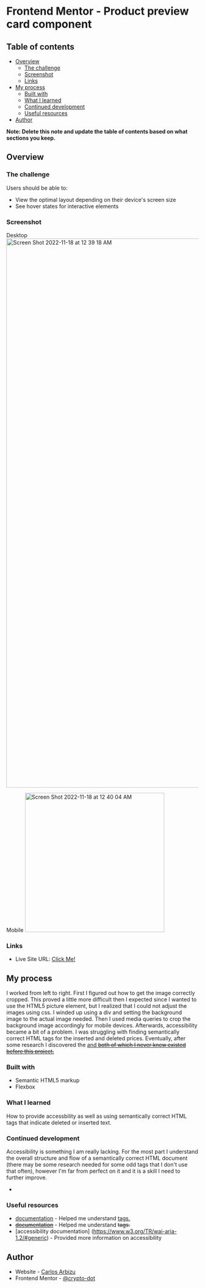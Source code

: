 # Frontend Mentor - Product preview card component

## Table of contents

- [Overview](#overview)
  - [The challenge](#the-challenge)
  - [Screenshot](#screenshot)
  - [Links](#links)
- [My process](#my-process)
  - [Built with](#built-with)
  - [What I learned](#what-i-learned)
  - [Continued development](#continued-development)
  - [Useful resources](#useful-resources)
- [Author](#author)

**Note: Delete this note and update the table of contents based on what sections you keep.**

## Overview

### The challenge

Users should be able to:

- View the optimal layout depending on their device's screen size
- See hover states for interactive elements

### Screenshot

Desktop
<img width="1440" alt="Screen Shot 2022-11-18 at 12 39 18 AM" src="https://user-images.githubusercontent.com/78282234/202637634-12f086e5-d67a-4ed9-be91-100e67577ef0.png">

Mobile
<img width="365" alt="Screen Shot 2022-11-18 at 12 40 04 AM" src="https://user-images.githubusercontent.com/78282234/202637775-ffae378a-02d6-4d7b-b32a-5af73d1fe113.png">


### Links

- Live Site URL: [Click Me!](https://crypto-dot.github.io/FrontendMentorChallenge1/)

## My process

I worked from left to right. First I figured out how to get the image correctly cropped. This proved a little more difficult then I expected since I wanted to use the HTML5 picture element, but I realized that I could not adjust the images using css. I winded up using a div and setting the background image to the actual image needed. Then I used media queries to crop the background image accordingly for mobile devices. Afterwards, accessibility became a bit of a problem. I was struggling with finding semantically correct HTML tags for the inserted and deleted prices. Eventually, after some research I discovered the <ins> and <del> both of which I never knew existed before this project.
 
### Built with

- Semantic HTML5 markup
- Flexbox

### What I learned

How to provide accessbility as well as using semantically correct HTML tags that indicate deleted or inserted text.

### Continued development

Accessibility is something I am really lacking. For the most part I understand the overall structure and flow of a semantically correct HTML document (there may be some research needed for some odd tags that I don't use that often), however I'm far from perfect on it and it is a skill I need to further improve.

*
### Useful resources

- [<ins> documentation](https://developer.mozilla.org/en-US/docs/Web/HTML/Element/ins#:~:text=The%20HTML%20element%20represents,been%20deleted%20from%20the%20document.) - Helped me understand <ins> tags.
- [<del> documentation](https://developer.mozilla.org/en-US/docs/Web/HTML/Element/del#:~:text=The%20HTML%20element%20represents,been%20added%20to%20the%20document.) - Helped me understand <del> tags.
- [accessibility documentation] (https://www.w3.org/TR/wai-aria-1.2/#generic) - Provided more information on accessibility

## Author

- Website - [Carlos Arbizu](https://arbizu.dev/)
- Frontend Mentor - [@crypto-dot](https://www.frontendmentor.io/profile/crypto-dot)


